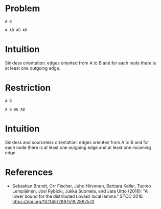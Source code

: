 # Problem

    A B

    A AB AB AB

# Intuition

Sinkless orientation: edges oriented from A to B and for each node there is at least one outgoing edge.

# Restriction

    A B

    A B AB AB

# Intuition

Sinkless and sourceless orientation: edges oriented from A to B and for each node there is at least one outgoing edge and at least one incoming edge.

# References

- Sebastian Brandt, Orr Fischer, Juho Hirvonen, Barbara Keller, Tuomo Lempiäinen, Joel Rybicki, Jukka Suomela, and Jara Uitto (2016): "A lower bound for the distributed Lovász local lemma." STOC 2016. https://doi.org/10.1145/2897518.2897570
